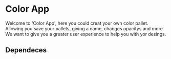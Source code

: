 # Color App

Welcome to 'Color App', here you could creat your own color pallet. Allowing you save your pallets, giving a name, changes opacitys and more. We want to give you a greater user experience to help you with yor desings.

## Dependeces